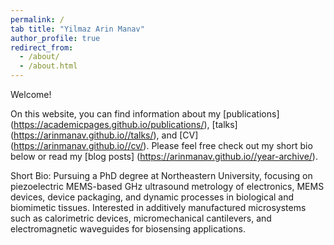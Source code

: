 ```yaml
---
permalink: /
tab title: "Yilmaz Arin Manav"
author_profile: true
redirect_from: 
  - /about/
  - /about.html
---
```


Welcome!

On this website, you can find information about my [publications] (https://academicpages.github.io/publications/), [talks] (https://arinmanav.github.io//talks/), and [CV] (https://arinmanav.github.io//cv/). Please feel free check out my short bio below or read my [blog posts] (https://arinmanav.github.io//year-archive/).

Short Bio:
Pursuing a PhD degree at Northeastern University, focusing on piezoelectric MEMS-based GHz ultrasound metrology of electronics, MEMS devices, device packaging, and dynamic processes in biological and biomimetic tissues. Interested in additively manufactured microsystems such as calorimetric devices, micromechanical cantilevers, and electromagnetic waveguides for biosensing applications.
